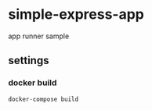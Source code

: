 # simple-express-app

app runner sample

## settings

### docker build

```
docker-compose build
```
